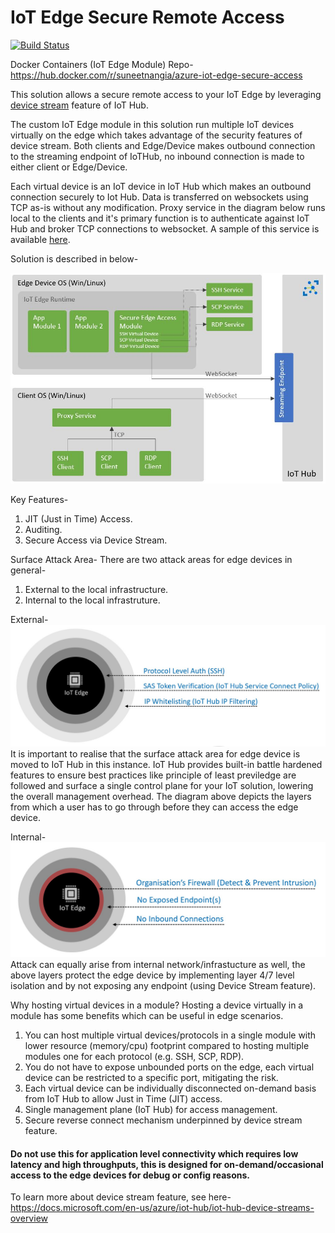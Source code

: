 # IoT Edge Secure Remote Access 
[![Build Status](https://dev.azure.com/suneetnangia/IotEdgeAccess/_apis/build/status/Multi-stage%20Build%20%26%20Release%20Stable%20Branch?branchName=stable)](https://dev.azure.com/suneetnangia/IotEdgeAccess/_build/latest?definitionId=15&branchName=stable)

Docker Containers (IoT Edge Module) Repo-
https://hub.docker.com/r/suneetnangia/azure-iot-edge-secure-access

This solution allows a secure remote access to your IoT Edge by leveraging [device stream](https://docs.microsoft.com/en-us/azure/iot-hub/iot-hub-device-streams-overview) feature of IoT Hub. 

The custom IoT Edge module in this solution run multiple IoT devices virtually on the edge which takes advantage of the security features of device stream. Both clients and Edge/Device makes outbound connection to the streaming endpoint of IoTHub, no inbound connection is made to either client or Edge/Device. 

Each virtual device is an IoT device in IoT Hub which makes an outbound connection securely to Iot Hub. Data is transferred on websockets using TCP as-is without any modification. Proxy service in the diagram below runs local to the clients and it's primary function is to authenticate against IoT Hub and broker TCP connections to websocket. A sample of this service is available [here](https://github.com/Azure-Samples/azure-iot-samples-csharp).

Solution is described in below-

![solution design](./Architecture/EdgeAccess.JPG)

Key Features-
1. JIT (Just in Time) Access.
2. Auditing.
3. Secure Access via Device Stream.

Surface Attack Area-
There are two attack areas for edge devices in general-
1. External to the local infrastructure.
2. Internal to the local infrastruture.

External-
![solution design](./Architecture/SurfaceAttackAreaIoTHub.jpg)
It is important to realise that the surface attack area for edge device is moved to IoT Hub in this instance. IoT Hub provides built-in battle hardened features to ensure best practices like principle of least previledge are followed and surface a single control plane for your IoT solution, lowering the overall management overhead. 
The diagram above depicts the layers from which a user has to go through before they can access the edge device.

Internal-
![solution design](./Architecture/SurfaceAttackAreaOutOfBand.jpg)
Attack can equally arise from internal network/infrastucture as well, the above layers protect the edge device by implementing layer 4/7 level isolation and by not exposing any endpoint (using Device Stream feature).

Why hosting virtual devices in a module?
Hosting a device virtually in a module has some benefits which can be useful in edge scenarios.

1. You can host multiple virtual devices/protocols in a single module with lower resource (memory/cpu) footprint compared to hosting multiple modules one for each protocol (e.g. SSH, SCP, RDP).
2. You do not have to expose unbounded ports on the edge, each virtual device can be restricted to a specific port, mitigating the risk.
3. Each virtual device can be individually disconnected on-demand basis from IoT Hub to allow Just in Time (JIT) access.
4. Single management plane (IoT Hub) for access management.
5. Secure reverse connect mechanism underpinned by device stream feature.

#### Do not use this for application level connectivity which requires low latency and high throughputs, this is designed for on-demand/occasional access to the edge devices for debug or config reasons.

To learn more about device stream feature, see here-
https://docs.microsoft.com/en-us/azure/iot-hub/iot-hub-device-streams-overview
